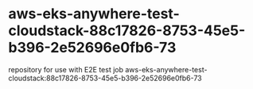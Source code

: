 # aws-eks-anywhere-test-cloudstack-88c17826-8753-45e5-b396-2e52696e0fb6-73
repository for use with E2E test job aws-eks-anywhere-test-cloudstack:88c17826-8753-45e5-b396-2e52696e0fb6-73
